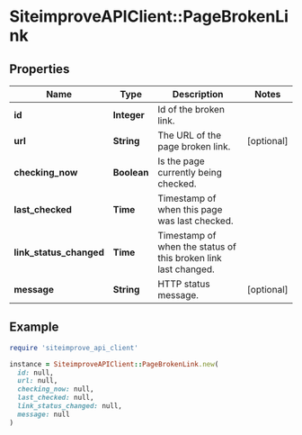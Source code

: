 # SiteimproveAPIClient::PageBrokenLink

## Properties

| Name | Type | Description | Notes |
| ---- | ---- | ----------- | ----- |
| **id** | **Integer** | Id of the broken link. |  |
| **url** | **String** | The URL of the page broken link. | [optional] |
| **checking_now** | **Boolean** | Is the page currently being checked. |  |
| **last_checked** | **Time** | Timestamp of when this page was last checked. |  |
| **link_status_changed** | **Time** | Timestamp of when the status of this broken link last changed. |  |
| **message** | **String** | HTTP status message. | [optional] |

## Example

```ruby
require 'siteimprove_api_client'

instance = SiteimproveAPIClient::PageBrokenLink.new(
  id: null,
  url: null,
  checking_now: null,
  last_checked: null,
  link_status_changed: null,
  message: null
)
```

